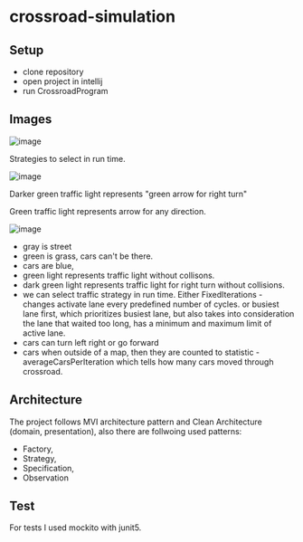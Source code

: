 # crossroad-simulation

## Setup
- clone repository
- open project in intellij
- run CrossroadProgram
## Images

![image](https://github.com/user-attachments/assets/601684bd-d167-4682-87ed-90cdcbdca5b7)

Strategies to select in run time.

![image](https://github.com/user-attachments/assets/599e6985-d955-48ba-a86c-a554cc203bff)


Darker green traffic light represents "green arrow for right turn"

Green traffic light represents arrow for any direction.

![image](https://github.com/user-attachments/assets/6802df68-515d-495b-a998-d96288261b8c)


- gray is street
- green is grass, cars can't be there.
- cars are blue,
- green light represents traffic light without collisons.
- dark green light represents traffic light for right turn without collisions.
- we can select traffic strategy in run time. Either FixedIterations - changes activate lane every predefined number of cycles. or busiest lane first, which prioritizes busiest lane, but also takes into consideration the lane that waited too long, has a minimum and maximum limit of active lane.
- cars can turn left right or go forward
- cars when outside of a map, then they are counted to statistic - averageCarsPerIteration which tells how many cars moved through crossroad.

## Architecture

The project follows MVI architecture pattern and Clean Architecture (domain, presentation), also there are follwoing used patterns:
- Factory,
- Strategy,
- Specification,
- Observation

## Test

For tests I used mockito with junit5.
